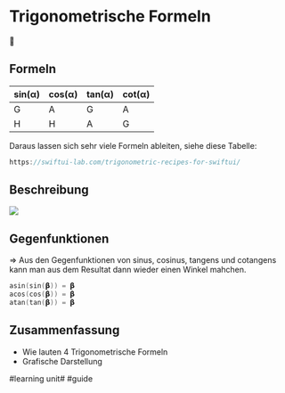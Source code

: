 # Trigonometrische Formeln
📐

## Formeln

| sin(α) | cos(α) | tan(α) | cot(α) |
| ------ | ------ | ------ | ------ |
| G      | A      | G      | A      |
| H      | H      | A      | G      |

Daraus lassen sich sehr viele Formeln ableiten, siehe diese Tabelle:

```swift
https://swiftui-lab.com/trigonometric-recipes-for-swiftui/
```

## Beschreibung
![][image-1]


## Gegenfunktionen
=\> Aus den Gegenfunktionen von sinus, cosinus, tangens und cotangens kann man aus dem Resultat dann wieder einen Winkel mahchen.

```swift
asin(sin(𝝱)) = 𝝱
acos(cos(𝝱)) = 𝝱
atan(tan(𝝱)) = 𝝱
```

## Zusammenfassung
- Wie lauten 4 Trigonometrische Formeln
- Grafische Darstellung

[image-1]:	assets/Bildschirmfoto%202023-05-26%20um%2008.09.10.png

#learning unit# #guide